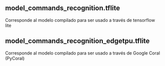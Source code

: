 ## model_commands_recognition.tflite
Corresponde al modelo compilado para ser usado a través de tensorflow lite

## model_commands_recognition_edgetpu.tflite
Corresponde al modelo compilado para ser usado a través de Google Coral (PyCoral)
